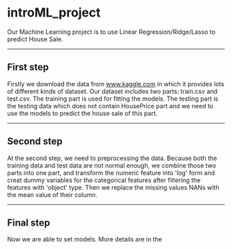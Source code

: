 # introML_project
Our Machine Learning project is to use Linear Regression/Ridge/Lasso to predict House Sale.

---
## First step
Firstly we download the data from www.kaggle.com in which it provides lots of different kinds of dataset. 
Our dataset includes two parts: train.csv and test.csv. The training part is used for fitting the models. The testing part is the testing data which does not contain HousePrice part and we need to use the models to predict the house sale of this part.

---
## Second step
At the second step, we need to preprocessing the data. Because both the training data and test data are not normal enough, we combine those two parts into one part, and transform the numeric feature into 'log' form and creat dummy variables for the categorical features after filtering the features with 'object' type. Then we replace the missing values NANs with the mean value of their column.

---
## Final step
Now we are able to set models. More details are in the 
